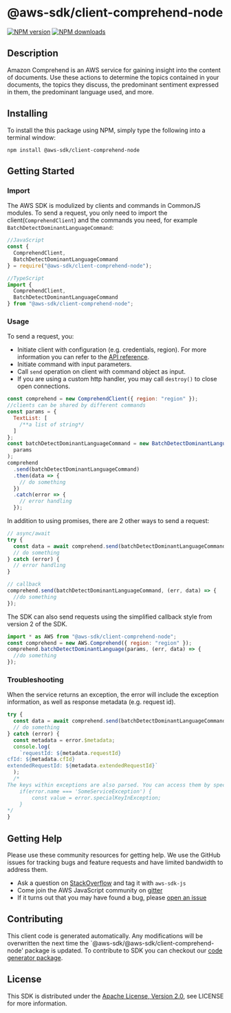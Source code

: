 # @aws-sdk/client-comprehend-node

[![NPM version](https://img.shields.io/npm/v/@aws-sdk/client-comprehend-node/preview.svg)](https://www.npmjs.com/package/@aws-sdk/client-comprehend-node)
[![NPM downloads](https://img.shields.io/npm/dm/@aws-sdk/client-comprehend-node.svg)](https://www.npmjs.com/package/@aws-sdk/client-comprehend-node)

## Description

<p>Amazon Comprehend is an AWS service for gaining insight into the content of documents. Use these actions to determine the topics contained in your documents, the topics they discuss, the predominant sentiment expressed in them, the predominant language used, and more.</p>

## Installing

To install the this package using NPM, simply type the following into a terminal window:

```
npm install @aws-sdk/client-comprehend-node
```

## Getting Started

### Import

The AWS SDK is modulized by clients and commands in CommonJS modules. To send a request, you only need to import the client(`ComprehendClient`) and the commands you need, for example `BatchDetectDominantLanguageCommand`:

```javascript
//JavaScript
const {
  ComprehendClient,
  BatchDetectDominantLanguageCommand
} = require("@aws-sdk/client-comprehend-node");
```

```javascript
//TypeScript
import {
  ComprehendClient,
  BatchDetectDominantLanguageCommand
} from "@aws-sdk/client-comprehend-node";
```

### Usage

To send a request, you:

- Initiate client with configuration (e.g. credentials, region). For more information you can refer to the [API reference][].
- Initiate command with input parameters.
- Call `send` operation on client with command object as input.
- If you are using a custom http handler, you may call `destroy()` to close open connections.

```javascript
const comprehend = new ComprehendClient({ region: "region" });
//clients can be shared by different commands
const params = {
  TextList: [
    /**a list of string*/
  ]
};
const batchDetectDominantLanguageCommand = new BatchDetectDominantLanguageCommand(
  params
);
comprehend
  .send(batchDetectDominantLanguageCommand)
  .then(data => {
    // do something
  })
  .catch(error => {
    // error handling
  });
```

In addition to using promises, there are 2 other ways to send a request:

```javascript
// async/await
try {
  const data = await comprehend.send(batchDetectDominantLanguageCommand);
  // do something
} catch (error) {
  // error handling
}
```

```javascript
// callback
comprehend.send(batchDetectDominantLanguageCommand, (err, data) => {
  //do something
});
```

The SDK can also send requests using the simplified callback style from version 2 of the SDK.

```javascript
import * as AWS from "@aws-sdk/client-comprehend-node";
const comprehend = new AWS.Comprehend({ region: "region" });
comprehend.batchDetectDominantLanguage(params, (err, data) => {
  //do something
});
```

### Troubleshooting

When the service returns an exception, the error will include the exception information, as well as response metadata (e.g. request id).

```javascript
try {
  const data = await comprehend.send(batchDetectDominantLanguageCommand);
  // do something
} catch (error) {
  const metadata = error.$metadata;
  console.log(
    `requestId: ${metadata.requestId}
cfId: ${metadata.cfId}
extendedRequestId: ${metadata.extendedRequestId}`
  );
  /*
The keys within exceptions are also parsed. You can access them by specifying exception names:
    if(error.name === 'SomeServiceException') {
        const value = error.specialKeyInException;
    }
*/
}
```

## Getting Help

Please use these community resources for getting help. We use the GitHub issues for tracking bugs and feature requests and have limited bandwidth to address them.

- Ask a question on [StackOverflow](https://stackoverflow.com/questions/tagged/aws-sdk-js) and tag it with `aws-sdk-js`
- Come join the AWS JavaScript community on [gitter](https://gitter.im/aws/aws-sdk-js-v3)
- If it turns out that you may have found a bug, please [open an issue](https://github.com/aws/aws-sdk-js-v3/issues)

## Contributing

This client code is generated automatically. Any modifications will be overwritten the next time the `@aws-sdk/@aws-sdk/client-comprehend-node' package is updated. To contribute to SDK you can checkout our [code generator package][].

## License

This SDK is distributed under the
[Apache License, Version 2.0](http://www.apache.org/licenses/LICENSE-2.0),
see LICENSE for more information.

[code generator package]: https://github.com/aws/aws-sdk-js-v3/tree/master/packages/service-types-generator
[api reference]: https://docs.aws.amazon.com/AWSJavaScriptSDK/latest/
